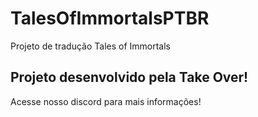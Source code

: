 # TalesOfImmortalsPTBR
Projeto de tradução Tales of Immortals
## Projeto desenvolvido pela Take Over!
Acesse nosso discord para mais informações!

